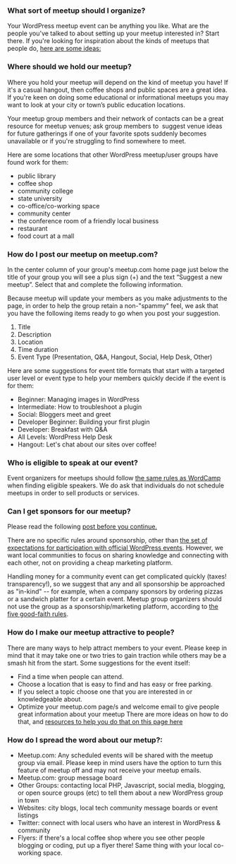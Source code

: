 ### What sort of meetup should I organize?

Your WordPress meetup event can be anything you like. What are the people you've talked to about setting up your meetup interested in? Start there.  If you're looking for inspiration about the kinds of meetups that people do, [here are some ideas:](https://make.wordpress.org/community/handbook/meetup-organizer-handbook/planning-a-variety-of-events/)

### Where should we hold our meetup?

Where you hold your meetup will depend on the kind of meetup you have! If it's a casual hangout, then coffee shops and public spaces are a great idea. If you're keen on doing some educational or informational meetups you may want to look at your city or town’s public education locations.

Your meetup group members and their network of contacts can be a great resource for meetup venues; ask group members to  suggest venue ideas for future gatherings if one of your favorite spots suddenly becomes unavailable or if you're struggling to find somewhere to meet.

Here are some locations that other WordPress meetup/user groups have found work for them:

*   public library
*   coffee shop
*   community college
*   state university
*   co-office/co-working space
*   community center
*   the conference room of a friendly local business
*   restaurant
*   food court at a mall


### How do I post our meetup on meetup.com?

In the center column of your group's meetup.com home page just below the title of your group you will see a plus sign (+) and the text “Suggest a new meetup”. Select that and complete the following information.

Because meetup will update your members as you make adjustments to the page, in order to help the group retain a non-"spammy" feel, we ask that you have the following items ready to go when you post your suggestion.

1.  Title
2.  Description
3.  Location
4.  Time duration
5.  Event Type (Presentation, Q&A, Hangout, Social, Help Desk, Other)

Here are some suggestions for event title formats that start with a targeted user level or event type to help your members quickly decide if the event is for them:

*   Beginner: Managing images in WordPress
*   Intermediate: How to troubleshoot a plugin
*   Social: Bloggers meet and greet
*   Developer Beginner: Building your first plugin
*   Developer: Breakfast with Q&A
*   All Levels: WordPress Help Desk
*   Hangout: Let's chat about our sites over coffee!


### Who is eligible to speak at our event?

Event organizers for meetups should follow [the same rules as WordCamp](https://make.wordpress.org/community/handbook/wordcamp-organizer-handbook/planning-details/speakers/) when finding eligible speakers. We do ask that individuals do not schedule meetups in order to sell products or services.

### Can I get sponsors for our meetup?

Please read the following [post before you continue.](http://make.wordpress.org/community/2014/05/07/meetup-sponsorships-and-other-local-community-stuff/)

There are no specific rules around sponsorship, other than [the set of expectations for participation with official WordPress events](https://make.wordpress.org/community/handbook/wordcamp-organizer-handbook/become-an-organizer/representing-wordpress/). However, we want local communities to focus on sharing knowledge and connecting with each other, not on providing a cheap marketing platform.

Handling money for a community event can get complicated quickly (taxes! transparency!), so we suggest that any and all sponsorship be approached as "in-kind" -- for example, when a company sponsors by ordering pizzas or a sandwich platter for a certain event. Meetup group organizers should not use the group as a sponsorship/marketing platform, according to [the five good-faith rules](https://make.wordpress.org/community/meetups/).

### How do I make our meetup attractive to people?

There are many ways to help attract members to your event. Please keep in mind that it may take one or two tries to gain traction while others may be a smash hit from the start. Some suggestions for the event itself:

*   Find a time when people can attend.
*   Choose a location that is easy to find and has easy or free parking.
*   If you select a topic choose one that you are interested in or knowledgeable about.
*   Optimize your meetup.com page/s and welcome email to give people great information about your meetup There are more ideas on how to do that, and [resources to help you do that on this page here]()

### How do I spread the word about our metup?:

*   Meetup.com: Any scheduled events will be shared with the meetup group via email. Please keep in mind users have the option to turn this feature of meetup off and may not receive your meetup emails.
*   Meetup.com: group message board
*   Other Groups: contacting local PHP, Javascript, social media, blogging, or open source groups (etc) to tell them about a new WordPress group in town
*   Websites: city blogs, local tech community message boards or event listings
*   Twitter: connect with local users who have an interest in WordPress & community
*   Flyers: if there's a local coffee shop where you see other people blogging or coding, put up a flyer there! Same thing with your local co-working space.
